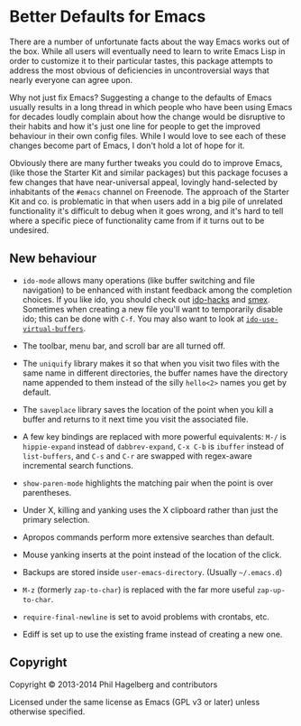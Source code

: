 # Better Defaults for Emacs

There are a number of unfortunate facts about the way Emacs works out
of the box. While all users will eventually need to learn to write
Emacs Lisp in order to customize it to their particular tastes, this
package attempts to address the most obvious of deficiencies in
uncontroversial ways that nearly everyone can agree upon.

Why not just fix Emacs? Suggesting a change to the defaults of Emacs
usually results in a long thread in which people who have been using
Emacs for decades loudly complain about how the change would be
disruptive to their habits and how it's just one line for people to
get the improved behaviour in their own config files. While I would
love to see each of these changes become part of Emacs, I don't hold a
lot of hope for it.

Obviously there are many further tweaks you could do to improve Emacs,
(like those the Starter Kit and similar packages) but this package
focuses a few changes that have near-universal appeal, lovingly
hand-selected by inhabitants of the `#emacs` channel on Freenode. The
approach of the Starter Kit and co. is problematic in that when users
add in a big pile of unrelated functionality it's difficult to debug
when it goes wrong, and it's hard to tell where a specific piece of
functionality came from if it turns out to be undesired.

## New behaviour

* `ido-mode` allows many operations (like buffer switching and file
  navigation) to be enhanced with instant feedback among the
  completion choices. If you like ido, you should check out
  [ido-hacks](https://github.com/scottjad/ido-hacks) and
  [smex](https://github.com/nonsequitur/smex). Sometimes when creating
  a new file you'll want to temporarily disable ido; this can be done
  with `C-f`. You may also want to look at
  [`ido-use-virtual-buffers`](http://www.archivum.info/emacs-devel@gnu.org/2010-04/00629/ChangeLog-entry-for-ido.el.html).

* The toolbar, menu bar, and scroll bar are all turned off.

* The `uniquify` library makes it so that when you visit two files
  with the same name in different directories, the buffer names have
  the directory name appended to them instead of the silly `hello<2>`
  names you get by default.

* The `saveplace` library saves the location of the point when you
  kill a buffer and returns to it next time you visit the associated file.

* A few key bindings are replaced with more powerful equivalents:
  `M-/` is `hippie-expand` instead of `dabbrev-expand`, `C-x C-b` is
  `ibuffer` instead of `list-buffers`, and `C-s` and `C-r` are
  swapped with regex-aware incremental search functions.

* `show-paren-mode` highlights the matching pair when the point is
  over parentheses.

* Under X, killing and yanking uses the X clipboard rather than just
  the primary selection.

* Apropos commands perform more extensive searches than default.

* Mouse yanking inserts at the point instead of the location of the click.

* Backups are stored inside `user-emacs-directory`. (Usually `~/.emacs.d`)

* `M-z` (formerly `zap-to-char`) is replaced with the far more useful
  `zap-up-to-char`.

* `require-final-newline` is set to avoid problems with crontabs, etc.

* Ediff is set up to use the existing frame instead of creating a new one.

## Copyright

Copyright © 2013-2014 Phil Hagelberg and contributors

Licensed under the same license as Emacs (GPL v3 or later) unless otherwise specified.
